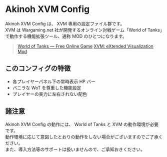 # Akinoh XVM Config

Akinoh XVM Config は、 XVM 専用の設定ファイル群です。  
XVM は Wargaming.net 社が開発するオンライン対戦ゲーム「World of Tanks」で動作する機能拡張ツール、通称 MOD のひとつになります。

> [World of Tanks — Free Online Game](http://worldoftanks.com/)
> [XVM: eXtended Visualization Mod](http://www.modxvm.com/)

## このコンフィグの特徴

* 各プレイヤーパネル下の常時表示 HP バー
* バニラな WoT を尊重した機能設定
* プレイヤーの実力に左右されない配色

## 諸注意

Akinoh XVM Config の動作には、 World of Tanks と XVM の動作環境が必要です。  
動作環境に応じて意図したとおりの動作をしない場合がございますのでご了承ください。  
また、導入方法等のサポートは扱いませんので、ご承知おきください。
